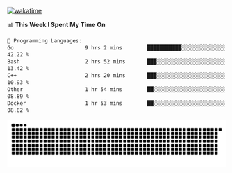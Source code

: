 [![wakatime](https://wakatime.com/badge/user/384f91c6-4eee-411f-8f3b-1b691f58a544.svg)](https://wakatime.com/@384f91c6-4eee-411f-8f3b-1b691f58a544)

<!--START_SECTION:waka-->
📊 **This Week I Spent My Time On** 

```text
💬 Programming Languages: 
Go                       9 hrs 2 mins        ███████████░░░░░░░░░░░░░░   42.22 % 
Bash                     2 hrs 52 mins       ███░░░░░░░░░░░░░░░░░░░░░░   13.42 % 
C++                      2 hrs 20 mins       ███░░░░░░░░░░░░░░░░░░░░░░   10.93 % 
Other                    1 hr 54 mins        ██░░░░░░░░░░░░░░░░░░░░░░░   08.89 % 
Docker                   1 hr 53 mins        ██░░░░░░░░░░░░░░░░░░░░░░░   08.82 % 
```


<!--END_SECTION:waka-->

<picture>
  <source media="(prefers-color-scheme: dark)" srcset="https://raw.githubusercontent.com/fuwx295/fuwx295/output/github-contribution-grid-snake-dark.svg">
  <source media="(prefers-color-scheme: light)" srcset="https://raw.githubusercontent.com/fuwx295/fuwx295/output/github-contribution-grid-snake.svg">
  <img alt="github contribution grid snake animation" src="https://raw.githubusercontent.com/fuwx295/fuwx295/output/github-contribution-grid-snake.svg">
</picture>
